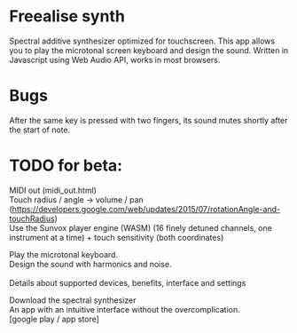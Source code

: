 # Freealise synth
Spectral additive synthesizer optimized for touchscreen.
This app allows you to play the microtonal screen keyboard and design the sound.
Written in Javascript using Web Audio API, works in most browsers.

# Bugs
After the same key is pressed with two fingers, its sound mutes shortly after the start of note.

# TODO for beta:
MIDI out (midi_out.html) <br/>
Touch radius / angle -> volume / pan (https://developers.google.com/web/updates/2015/07/rotationAngle-and-touchRadius) <br/>
Use the Sunvox player engine (WASM) (16 finely detuned channels, one instrument at a time) + touch sensitivity (both coordinates)
<br/>

Play the microtonal keyboard.<br />
Design the sound with harmonics and noise.<br />
<br />
Details about supported devices, benefits, interface and settings

Download the spectral synthesizer<br />
An app with an intuitive interface without the overcomplication.<br />
[google play / app store]
